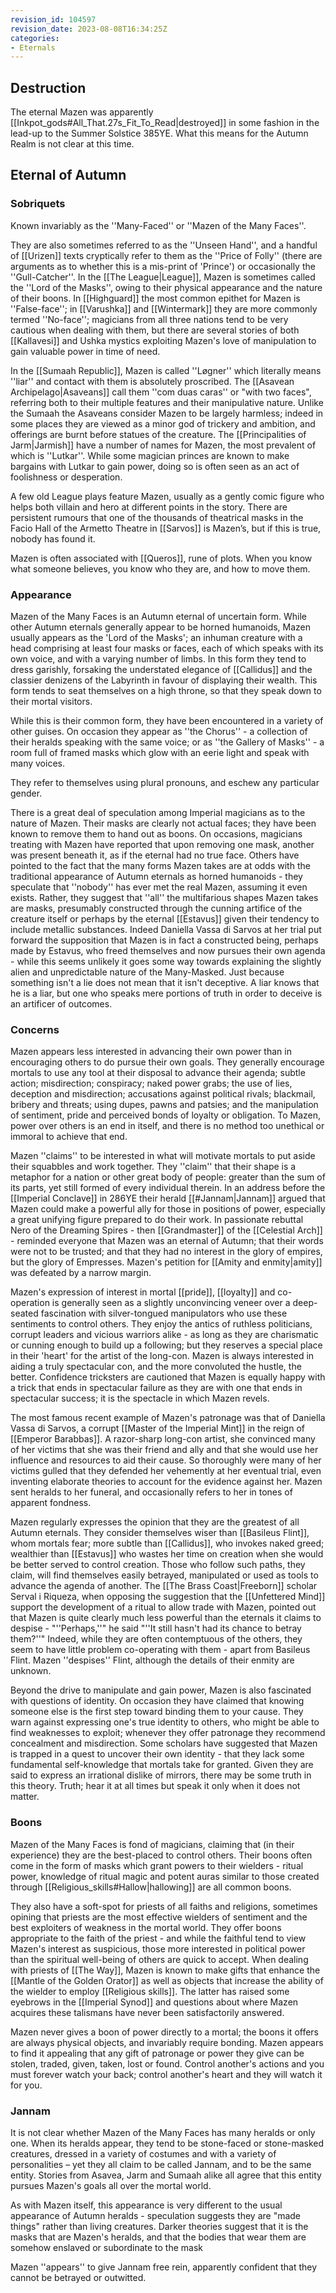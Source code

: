 ```yaml
---
revision_id: 104597
revision_date: 2023-08-08T16:34:25Z
categories:
- Eternals
---
```



## Destruction
The eternal Mazen was apparently [[Inkpot_gods#All_That.27s_Fit_To_Read|destroyed]] in some fashion in the lead-up to the Summer Solstice 385YE. What this means for the Autumn Realm is not clear at this time.
## Eternal of Autumn
### Sobriquets
Known invariably as the ''Many-Faced'' or ''Mazen of the Many Faces''. 

They are also sometimes referred to as the ''Unseen Hand'', and a handful of [[Urizen]] texts cryptically refer to them as the ''Price of Folly'' (there are arguments as to whether this is a mis-print of 'Prince') or occasionally the ''Gull-Catcher''. In the [[The League|League]], Mazen is sometimes called the ''Lord of the Masks'', owing to their physical appearance and the nature of their boons. In  [[Highguard]] the most common epithet for Mazen is ''False-face''; in [[Varushka]] and [[Wintermark]] they are more commonly termed ''No-face''; magicians from all three nations tend to be very cautious when dealing with them, but there are several stories of both [[Kallavesi]] and Ushka mystics exploiting Mazen's love of manipulation to gain valuable power in time of need.

In the [[Sumaah Republic]], Mazen is called ''Løgner'' which literally means ''liar'' and contact with them is absolutely proscribed. The [[Asavean Archipelago|Asaveans]] call them ''com duas caras'' or "with two faces", referring both to their multiple features and their manipulative nature. Unlike the Sumaah the Asaveans consider Mazen to be largely harmless; indeed in some places they are viewed as a minor god of trickery and ambition, and offerings are burnt before statues of the creature. The [[Principalities of Jarm|Jarmish]] have a number of names for Mazen, the most prevalent of which is ''Lutkar''. While some magician princes are known to make bargains with Lutkar to gain power, doing so is often seen as an act of foolishness or desperation.

A few old League plays feature Mazen, usually as a gently comic figure who helps both villain and hero at different points in the story. There are persistent rumours that one of the thousands of theatrical masks in the Facio Hall of the Armetto Theatre in [[Sarvos]] is Mazen’s, but if this is true, nobody has found it.

Mazen is often associated with [[Queros]], rune of plots.
When you know what someone believes, you know who they are, and how to move them.

### Appearance
Mazen of the Many Faces is an Autumn eternal of uncertain form. While other Autumn eternals generally appear to be horned humanoids, Mazen usually appears as the 'Lord of the Masks'; an inhuman creature with a head comprising at least four masks or faces, each of which speaks with its own voice, and with a varying number of limbs. In this form they tend to dress garishly, forsaking the understated elegance of [[Callidus]] and the classier denizens of the Labyrinth in favour of displaying their wealth. This form tends to seat themselves on a high throne, so that they speak down to their mortal visitors.

While this is their common form, they have been encountered in a variety of other guises. On occasion they appear as ''the Chorus'' - a collection of their heralds speaking with the same voice; or as ''the Gallery of Masks'' - a room full of framed masks which glow with an eerie light and speak with many voices.

They refer to themselves using plural pronouns, and eschew any particular gender.

There is a great deal of speculation among Imperial magicians as to the nature of Mazen. Their masks are clearly not actual faces; they have been known to remove them to hand out as boons. On occasions, magicians treating with Mazen have reported that upon removing one mask, another was present beneath it, as if the eternal had no true face. Others have pointed to the fact that the many forms Mazen takes are at odds with the traditional appearance of Autumn eternals as horned humanoids - they speculate that ''nobody'' has ever met the real Mazen, assuming it even exists. Rather, they suggest that ''all'' the multifarious shapes Mazen takes are masks, presumably constructed through the cunning artifice of the creature itself or perhaps by the eternal [[Estavus]] given their tendency to include metallic substances. Indeed Daniella Vassa di Sarvos at her trial put forward the supposition that Mazen is in fact a constructed being, perhaps made by Estavus, who freed themselves and now pursues their own agenda - while this seems unlikely it goes some way towards explaining the slightly alien and unpredictable nature of the Many-Masked.
Just because something isn't a lie does not mean that it isn't deceptive. A liar knows that he is a liar, but one who speaks mere portions of truth in order to deceive is an artificer of outcomes.

### Concerns
Mazen appears less interested in advancing their own power than in encouraging others to do pursue their own goals. They generally encourage mortals to use any tool at their disposal to advance their agenda; subtle action; misdirection; conspiracy; naked power grabs; the use of lies, deception and misdirection; accusations against political rivals; blackmail, bribery and threats; using dupes, pawns and patsies; and the manipulation of sentiment, pride and perceived bonds of loyalty or obligation. To Mazen, power over others is an end in itself, and there is no method too unethical or immoral to achieve that end.

Mazen ''claims'' to be interested in what will motivate mortals to put aside their squabbles and work together. They ''claim'' that their shape is a metaphor for a nation or other great body of people: greater than the sum of its parts, yet still formed of every individual therein. In an address before the [[Imperial Conclave]] in 286YE their herald [[#Jannam|Jannam]] argued that Mazen could make a powerful ally for those in positions of power, especially a great unifying figure prepared to do their work. In passionate rebuttal Nero of the Dreaming Spires - then [[Grandmaster]] of the [[Celestial Arch]] - reminded everyone that Mazen was an eternal of Autumn; that their words were not to be trusted; and that they had no interest in the glory of empires, but the glory of Empresses. Mazen's petition for [[Amity and enmity|amity]] was defeated by a narrow margin.

Mazen's expression of interest in mortal [[pride]], [[loyalty]] and co-operation is generally seen as a slightly unconvincing veneer over a deep-seated fascination with silver-tongued manipulators who use these sentiments to control others. They enjoy the antics of ruthless politicians, corrupt leaders and vicious warriors alike - as long as they are charismatic or cunning enough to build up a following; but they reserves a special place in their 'heart' for the artist of the long-con. Mazen is always interested in aiding a truly spectacular con, and the more convoluted the hustle, the better. Confidence tricksters are cautioned that Mazen is equally happy with a trick that ends in spectacular failure as they are with one that ends in spectacular success; it is the spectacle in which Mazen revels.

The most famous recent example of Mazen's patronage was that of Daniella Vassa di Sarvos, a corrupt [[Master of the Imperial Mint]] in the reign of [[Emperor Barabbas]]. A razor-sharp long-con artist, she convinced many of her victims that she was their friend and ally and that she would use her influence and resources to aid their cause. So thoroughly were many of her victims gulled that they defended her vehemently at her eventual trial, even inventing elaborate theories to account for the evidence against her. Mazen sent heralds to her funeral, and occasionally refers to her in tones of apparent fondness.

Mazen regularly expresses the opinion that they are the greatest of all Autumn eternals. They consider themselves wiser than [[Basileus Flint]], whom mortals fear; more subtle than [[Callidus]], who invokes naked greed; wealthier than [[Estavus]] who wastes her time on creation when she would be better served to control creation. Those who follow such paths, they claim, will find themselves easily betrayed, manipulated or used as tools to advance the agenda of another. The [[The Brass Coast|Freeborn]] scholar Serval i Riqueza, when opposing the suggestion that the [[Unfettered Mind]] support the development of a ritual to allow trade with Mazen, pointed out that Mazen is quite clearly much less powerful than the eternals it claims to despise - "''Perhaps,''" he said "''It still hasn't had its chance to betray them?''" Indeed, while they are often contemptuous of the others, they seem to have little problem co-operating with them - apart from Basileus Flint. Mazen ''despises'' Flint, although the details of their enmity are unknown.

Beyond the drive to manipulate and gain power, Mazen is also fascinated with questions of identity. On occasion they have claimed that knowing someone else is the first step toward binding them to your cause. They warn against expressing one's true identity to others, who might be able to find weaknesses to exploit; whenever they offer patronage they recommend concealment and misdirection. Some scholars have suggested that Mazen is trapped in a quest to uncover their own identity - that they lack some fundamental self-knowledge that mortals take for granted. Given they are said to express an irrational dislike of mirrors, there may be some truth in this theory.
Truth; hear it at all times but speak it only when it does not matter.

### Boons
Mazen of the Many Faces is fond of magicians, claiming that (in their experience) they are the best-placed to control others. Their boons often come in the form of masks which grant powers to their wielders - ritual power, knowledge of ritual magic and potent auras similar to those created through [[Religious_skills#Hallow|hallowing]] are all common boons. 

They also have a soft-spot for priests of all faiths and religions, sometimes opining that priests are the most effective wielders of sentiment and the best exploiters of weakness in the mortal world. They offer boons appropriate to the faith of the priest - and while the faithful tend to view Mazen's interest as suspicious, those more interested in political power than the spiritual well-being of others are quick to accept. When dealing with priests of [[The Way]], Mazen is known to make gifts that enhance the [[Mantle of the Golden Orator]] as well as objects that increase the ability of the wielder to employ [[Religious skills]]. The latter has raised some eyebrows in the [[Imperial Synod]] and questions about where Mazen acquires these talismans have never been satisfactorily answered.

Mazen never gives a boon of power directly to a mortal; the boons it offers are always physical objects, and invariably require bonding. Mazen appears to find it appealing that any gift of patronage or power they give can be stolen, traded, given, taken, lost or found.
Control another's actions and you must forever watch your back; control another's heart and they will watch it for you.
### Jannam
It is not clear whether Mazen of the Many Faces has many heralds or only one. When its heralds appear, they tend to be stone-faced or stone-masked creatures, dressed in a variety of costumes and with a variety of personalities – yet they all claim to be called Jannam, and to be the same entity. Stories from Asavea, Jarm and Sumaah alike all agree that this entity pursues Mazen's goals all over the mortal world. 

As with Mazen itself, this appearance is very different to the usual appearance of Autumn heralds - speculation suggests they are "made things" rather than living creatures. Darker theories suggest that it is the masks that are Mazen's heralds, and that the bodies that wear them are somehow enslaved or subordinate to the mask

Mazen ''appears'' to give Jannam free rein, apparently confident that they cannot be betrayed or outwitted. 

